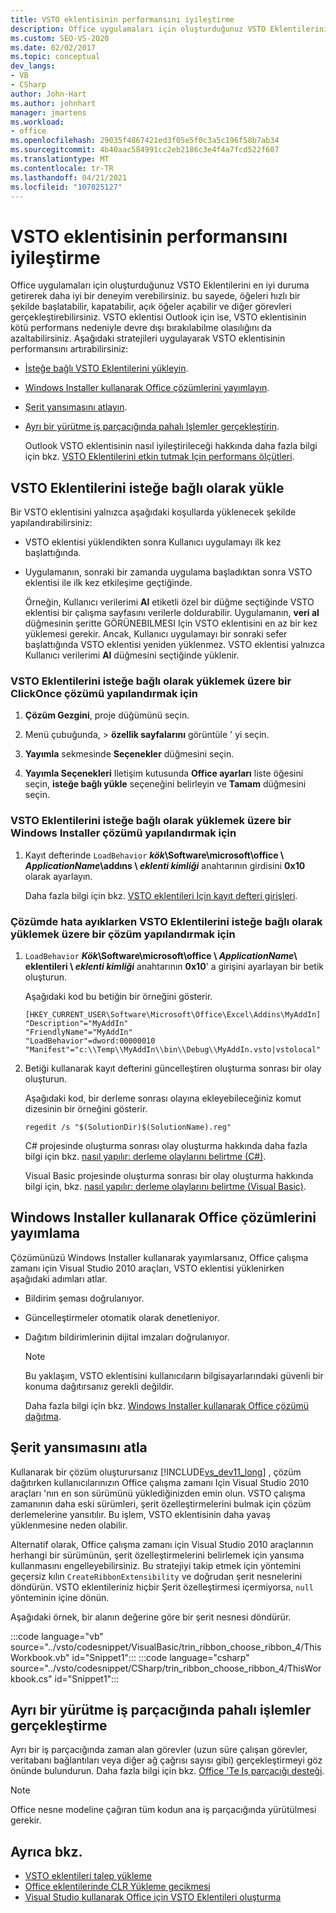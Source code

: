```yaml
---
title: VSTO eklentisinin performansını iyileştirme
description: Office uygulamaları için oluşturduğunuz VSTO Eklentilerini, hızlı bir başlangıç, kapatma, öğeleri açma ve diğer görevleri gerçekleştirmeye yönelik olarak nasıl iyileştiriceğinizi öğrenin.
ms.custom: SEO-VS-2020
ms.date: 02/02/2017
ms.topic: conceptual
dev_langs:
- VB
- CSharp
author: John-Hart
ms.author: johnhart
manager: jmartens
ms.workload:
- office
ms.openlocfilehash: 29035f4867421ed3f05e5f0c3a5c196f58b7ab34
ms.sourcegitcommit: 4b40aac584991cc2eb2186c3e4f4a7fcd522f607
ms.translationtype: MT
ms.contentlocale: tr-TR
ms.lasthandoff: 04/21/2021
ms.locfileid: "107825127"
---
```

# <a name="improve-the-performance-of-a-vsto-add-in"></a>VSTO eklentisinin performansını iyileştirme
  Office uygulamaları için oluşturduğunuz VSTO Eklentilerini en iyi duruma getirerek daha iyi bir deneyim verebilirsiniz. bu sayede, öğeleri hızlı bir şekilde başlatabilir, kapatabilir, açık öğeler açabilir ve diğer görevleri gerçekleştirebilirsiniz. VSTO eklentisi Outlook için ise, VSTO eklentisinin kötü performans nedeniyle devre dışı bırakılabilme olasılığını da azaltabilirsiniz. Aşağıdaki stratejileri uygulayarak VSTO eklentisinin performansını artırabilirsiniz:

- [İsteğe bağlı VSTO Eklentilerini yükleyin](#Load).

- [Windows Installer kullanarak Office çözümlerini yayımlayın](#Publish).

- [Şerit yansımasını atlayın](#Bypass).

- [Ayrı bir yürütme iş parçacığında pahalı Işlemler gerçekleştirin](#Perform).

  Outlook VSTO eklentisinin nasıl iyileştirileceği hakkında daha fazla bilgi için bkz. [VSTO Eklentilerini etkin tutmak Için performans ölçütleri](/previous-versions/office/jj228679(v=office.15)#performance-criteria-for-keeping-add-ins-enabled).

## <a name="load-vsto-add-ins-on-demand"></a><a name="Load"></a> VSTO Eklentilerini isteğe bağlı olarak yükle
 Bir VSTO eklentisini yalnızca aşağıdaki koşullarda yüklenecek şekilde yapılandırabilirsiniz:

- VSTO eklentisi yüklendikten sonra Kullanıcı uygulamayı ilk kez başlattığında.

- Uygulamanın, sonraki bir zamanda uygulama başladıktan sonra VSTO eklentisi ile ilk kez etkileşime geçtiğinde.

  Örneğin, Kullanıcı verilerimi **Al** etiketli özel bir düğme seçtiğinde VSTO eklentisi bir çalışma sayfasını verilerle doldurabilir. Uygulamanın, **veri al** düğmesinin şeritte GÖRÜNEBILMESI Için VSTO eklentisini en az bir kez yüklemesi gerekir. Ancak, Kullanıcı uygulamayı bir sonraki sefer başlattığında VSTO eklentisi yeniden yüklenmez. VSTO eklentisi yalnızca Kullanıcı verilerimi **Al** düğmesini seçtiğinde yüklenir.

### <a name="to-configure-a-clickonce-solution-to-load-vsto-add-ins-on-demand"></a>VSTO Eklentilerini isteğe bağlı olarak yüklemek üzere bir ClickOnce çözümü yapılandırmak için

1. **Çözüm Gezgini**, proje düğümünü seçin.

2. Menü çubuğunda,   >  **özellik sayfalarını** görüntüle ' yi seçin.

3. **Yayımla** sekmesinde **Seçenekler** düğmesini seçin.

4. **Yayımla Seçenekleri** Iletişim kutusunda **Office ayarları** liste öğesini seçin, **isteğe bağlı yükle** seçeneğini belirleyin ve **Tamam** düğmesini seçin.

### <a name="to-configure-a-windows-installer-solution-to-load-vsto-add-ins-on-demand"></a>VSTO Eklentilerini isteğe bağlı olarak yüklemek üzere bir Windows Installer çözümü yapılandırmak için

1. Kayıt defterinde `LoadBehavior` **_kök_\Software\microsoft\office \\ _ApplicationName_\addıns \\ _eklenti kimliği_** anahtarının girdisini **0x10** olarak ayarlayın.

     Daha fazla bilgi için bkz. [VSTO eklentileri Için kayıt defteri girişleri](../vsto/registry-entries-for-vsto-add-ins.md).

### <a name="to-configure-a-solution-to-load-vsto-add-ins-on-demand-while-you-debug-the-solution"></a>Çözümde hata ayıklarken VSTO Eklentilerini isteğe bağlı olarak yüklemek üzere bir çözüm yapılandırmak için

1. `LoadBehavior` **_Kök_\Software\microsoft\office \\ _ApplicationName_\ eklentileri \\ _eklenti kimliği_** anahtarının **0x10**' a girişini ayarlayan bir betik oluşturun.

     Aşağıdaki kod bu betiğin bir örneğini gösterir.

    ```cmd/sh
    [HKEY_CURRENT_USER\Software\Microsoft\Office\Excel\Addins\MyAddIn]
    "Description"="MyAddIn"
    "FriendlyName"="MyAddIn"
    "LoadBehavior"=dword:00000010
    "Manifest"="c:\\Temp\\MyAddIn\\bin\\Debug\\MyAddIn.vsto|vstolocal"

    ```

2. Betiği kullanarak kayıt defterini güncelleştiren oluşturma sonrası bir olay oluşturun.

     Aşağıdaki kod, bir derleme sonrası olayına ekleyebileceğiniz komut dizesinin bir örneğini gösterir.

    ```cmd/sh
    regedit /s "$(SolutionDir)$(SolutionName).reg"

    ```

     C# projesinde oluşturma sonrası olay oluşturma hakkında daha fazla bilgi için bkz. [nasıl yapılır: derleme olaylarını belirtme &#40;C&#35;&#41;](../ide/how-to-specify-build-events-csharp.md).

     Visual Basic projesinde oluşturma sonrası bir olay oluşturma hakkında bilgi için, bkz. [nasıl yapılır: derleme olaylarını belirtme &#40;Visual Basic&#41;](../ide/how-to-specify-build-events-visual-basic.md).

## <a name="publish-office-solutions-by-using-windows-installer"></a><a name="Publish"></a> Windows Installer kullanarak Office çözümlerini yayımlama
 Çözümünüzü Windows Installer kullanarak yayımlarsanız, Office çalışma zamanı için Visual Studio 2010 araçları, VSTO eklentisi yüklenirken aşağıdaki adımları atlar.

- Bildirim şeması doğrulanıyor.

- Güncelleştirmeler otomatik olarak denetleniyor.

- Dağıtım bildirimlerinin dijital imzaları doğrulanıyor.

  > [!NOTE]
  > Bu yaklaşım, VSTO eklentisini kullanıcıların bilgisayarlarındaki güvenli bir konuma dağıtırsanız gerekli değildir.

  Daha fazla bilgi için bkz. [Windows Installer kullanarak Office çözümü dağıtma](../vsto/deploying-a-vsto-solution-by-using-windows-installer.md).

## <a name="bypass-ribbon-reflection"></a><a name="Bypass"></a> Şerit yansımasını atla
 Kullanarak bir çözüm oluşturursanız [!INCLUDE[vs_dev11_long](../sharepoint/includes/vs-dev11-long-md.md)] , çözüm dağıtırken kullanıcılarınızın Office çalışma zamanı Için Visual Studio 2010 araçları 'nın en son sürümünü yüklediğinizden emin olun. VSTO çalışma zamanının daha eski sürümleri, şerit özelleştirmelerini bulmak için çözüm derlemelerine yansıtılır. Bu işlem, VSTO eklentisinin daha yavaş yüklenmesine neden olabilir.

 Alternatif olarak, Office çalışma zamanı için Visual Studio 2010 araçlarının herhangi bir sürümünün, şerit özelleştirmelerini belirlemek için yansıma kullanmasını engelleyebilirsiniz. Bu stratejiyi takip etmek için yöntemini geçersiz kılın `CreateRibbonExtensibility` ve doğrudan şerit nesnelerini döndürün. VSTO eklentileriniz hiçbir Şerit özelleştirmesi içermiyorsa, `null` yönteminin içine dönün.

 Aşağıdaki örnek, bir alanın değerine göre bir şerit nesnesi döndürür.

 :::code language="vb" source="../vsto/codesnippet/VisualBasic/trin_ribbon_choose_ribbon_4/ThisWorkbook.vb" id="Snippet1":::
 :::code language="csharp" source="../vsto/codesnippet/CSharp/trin_ribbon_choose_ribbon_4/ThisWorkbook.cs" id="Snippet1":::

## <a name="perform-expensive-operations-in-a-separate-execution-thread"></a><a name="Perform"></a> Ayrı bir yürütme iş parçacığında pahalı işlemler gerçekleştirme
 Ayrı bir iş parçacığında zaman alan görevler (uzun süre çalışan görevler, veritabanı bağlantıları veya diğer ağ çağrısı sayısı gibi) gerçekleştirmeyi göz önünde bulundurun. Daha fazla bilgi için bkz. [Office 'Te Iş parçacığı desteği](../vsto/threading-support-in-office.md).

> [!NOTE]
> Office nesne modeline çağıran tüm kodun ana iş parçacığında yürütülmesi gerekir.

## <a name="see-also"></a>Ayrıca bkz.

- [VSTO eklentileri talep yükleme](/archive/blogs/andreww/demand-loading-vsto-add-ins)
- [Office eklentilerinde CLR Yükleme gecikmesi](/archive/blogs/andreww/delay-loading-the-clr-in-office-add-ins)
- [Visual Studio kullanarak Office için VSTO Eklentileri oluşturma](create-vsto-add-ins-for-office-by-using-visual-studio.md)